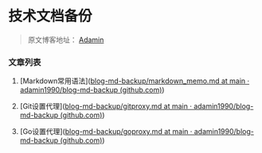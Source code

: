# 技术文档备份

> 原文博客地址： [Adamin](https://www.lixiaopeng.top)

### 文章列表

   1. [Markdown常用语法]([blog-md-backup/markdown_memo.md at main · adamin1990/blog-md-backup (github.com)](https://github.com/adamin1990/blog-md-backup/blob/main/markdown_memo.md))

   2. [Git设置代理]([blog-md-backup/gitproxy.md at main · adamin1990/blog-md-backup (github.com)](https://github.com/adamin1990/blog-md-backup/blob/main/gitproxy.md))

   3. [Go设置代理]([blog-md-backup/goproxy.md at main · adamin1990/blog-md-backup (github.com)](https://github.com/adamin1990/blog-md-backup/blob/main/goproxy.md))

      

